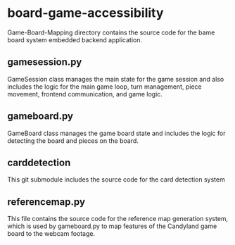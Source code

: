# board-game-accessibility

Game-Board-Mapping directory contains the source code for the bame board system embedded backend application. 

## gamesession.py

GameSession class manages the main state for the game session and also includes the logic for the main game loop, turn management, piece movement, frontend communication, and game logic. 

## gameboard.py

GameBoard class manages the game board state and includes the logic for detecting the board and pieces on the board. 

## carddetection 

This git submodule includes the source code for the card detection system

## referencemap.py

This file contains the source code for the reference map generation system, which is used by gameboard.py to map features of the Candyland game board to the webcam footage.



